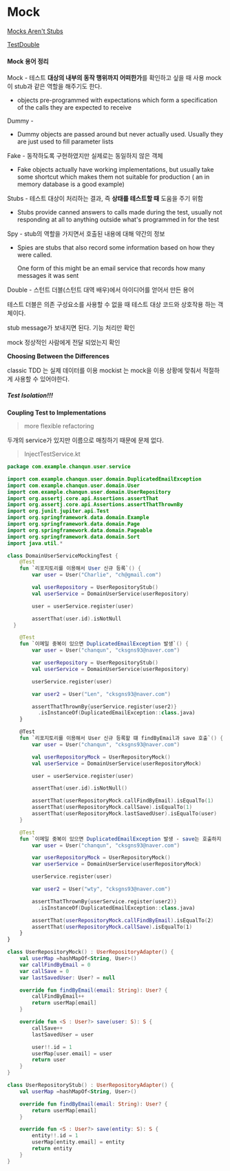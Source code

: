 # Mock

[Mocks Aren't Stubs](https://www.martinfowler.com/articles/mocksArentStubs.html)

[TestDouble](https://www.martinfowler.com/bliki/TestDouble.html#:~:text=Test%20Double%20is%20a%20generic,used%20to%20fill%20parameter%20lists)



#### Mock 용어 정리

Mock - 테스트 **대상의 내부의 동작 행위까지 어떠한가**를 확인하고 싶을 때 사용 
mock이 stub과 같은 역할을 해주기도 한다.

- objects pre-programmed with expectations which form a specification of the calls they are expected to receive

Dummy - 

- Dummy objects are passed around but never actually used. Usually they are just used to fill parameter lists

Fake - 동작하도록 구현하였지만 실제로는 동일하지 않은 객체

- Fake objects actually have working implementations, but usually take some shortcut which makes them not suitable for production ( an in memory database is a good example)

Stubs - 테스트 대상이 처리하는 결과, 즉 **상태를 테스트할 때** 도움을 주기 위함

- Stubs provide canned answers to calls made during the test, usually not responding at all to anything outside what's programmed in for the test

Spy - stub의 역할을 가지면서 호출된 내용에 대해 약간의 정보

- Spies are stubs that also record some information based on how they were called.

  One form of this might be an email service that records how many messages it was sent

Double - 스턴트 더블(스턴트 대역 배우)에서 아이디어를 얻어서 만든 용어

테스트 더블은 의존 구성요소를 사용할 수 없을 때 테스트 대상 코드와 상호작용 하는 객체이다.



stub message가 보내지면 된다. 기능 처리만 확인

mock 정상적인 사람에게 전달 되었는지 확인



**Choosing Between the Differences** 

classic TDD 는 실제 데이터를 이용 mockist 는 mock을 이용 상황에 맞춰서 적절하게 사용할 수 있어야한다.

##### Test Isolation!!!

**Coupling Test to Implementations** 

> more flexible refactoring



두개의 service가 있지만 이름으로 매칭하기 때문에 문제 없다.

>  InjectTestService.kt


```kotlin
package com.example.chanqun.user.service

import com.example.chanqun.user.domain.DuplicatedEmailException
import com.example.chanqun.user.domain.User
import com.example.chanqun.user.domain.UserRepository
import org.assertj.core.api.Assertions.assertThat
import org.assertj.core.api.Assertions.assertThatThrownBy
import org.junit.jupiter.api.Test
import org.springframework.data.domain.Example
import org.springframework.data.domain.Page
import org.springframework.data.domain.Pageable
import org.springframework.data.domain.Sort
import java.util.*

class DomainUserServiceMockingTest {
    @Test
    fun `리포지토리를 이용해서 User 신규 등록`() {
        var user = User("Charlie", "ch@gmail.com")

        val userRepository = UserRepositoryStub()
        val userService = DomainUserService(userRepository)

        user = userService.register(user)

        assertThat(user.id).isNotNull
  }

    @Test
    fun `이메일 중복이 있으면 DuplicatedEmailException 발생`() {
        var user = User("chanqun", "cksgns93@naver.com")

        var userRepository = UserRepositoryStub()
        val userService = DomainUserService(userRepository)

        userService.register(user)

        var user2 = User("Len", "cksgns93@naver.com")

        assertThatThrownBy{userService.register(user2)}
          .isInstanceOf(DuplicatedEmailException::class.java)
    }

    @Test
    fun `리포지토리를 이용해서 User 신규 등록할 떄 findByEmail과 save 호출`() {
        var user = User("chanqun", "cksgns93@naver.com")

        val userRepositoryMock = UserRepositoryMock()
        val userService = DomainUserService(userRepositoryMock)

        user = userService.register(user)

        assertThat(user.id).isNotNull()

        assertThat(userRepositoryMock.callFindByEmail).isEqualTo(1)
        assertThat(userRepositoryMock.callSave).isEqualTo(1)
        assertThat(userRepositoryMock.lastSavedUser).isEqualTo(user)
    }

    @Test
    fun `이메일 중복이 있으면 DuplicatedEmailException 발생 - save는 호출하지 않음`() {
        var user = User("chanqun", "cksgns93@naver.com")

        var userRepositoryMock = UserRepositoryMock()
        var userService = DomainUserService(userRepositoryMock)

        userService.register(user)

        var user2 = User("wty", "cksgns93@naver.com")

        assertThatThrownBy{userService.register(user2)}
          .isInstanceOf(DuplicatedEmailException::class.java)

        assertThat(userRepositoryMock.callFindByEmail).isEqualTo(2)
        assertThat(userRepositoryMock.callSave).isEqualTo(1)
    }
}

class UserRepositoryMock() : UserRepositoryAdapter() {
    val userMap =hashMapOf<String, User>()
    var callFindByEmail = 0
    var callSave = 0
    var lastSavedUser: User? = null

    override fun findByEmail(email: String): User? {
        callFindByEmail++
        return userMap[email]
    }

    override fun <S : User?> save(user: S): S {
        callSave++
        lastSavedUser = user

        user!!.id = 1
        userMap[user.email] = user
        return user
    }
}

class UserRepositoryStub() : UserRepositoryAdapter() {
    val userMap =hashMapOf<String, User>()

    override fun findByEmail(email: String): User? {
        return userMap[email]
    }

    override fun <S : User?> save(entity: S): S {
        entity!!.id = 1
        userMap[entity.email] = entity
        return entity
    }
}

```
